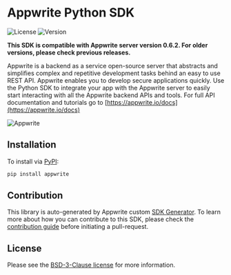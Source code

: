 # Appwrite Python SDK

![License](https://img.shields.io/github/license/appwrite/sdk-for-python.svg?v=1)
![Version](https://img.shields.io/badge/api%20version-0.6.2-blue.svg?v=1)

**This SDK is compatible with Appwrite server version 0.6.2. For older versions, please check previous releases.**

Appwrite is a backend as a service open-source server that abstracts and simplifies complex and repetitive development tasks behind an easy to use REST API. Appwrite enables you to develop secure applications quickly.
                        Use the Python SDK to integrate your app with the Appwrite server to easily start interacting with all the Appwrite backend APIs and tools.
                        For full API documentation and tutorials go to [https://appwrite.io/docs](https://appwrite.io/docs)



![Appwrite](https://appwrite.io/images/github.png)

## Installation

To install via [PyPI](https://pypi.org/):

```bash
pip install appwrite
```

## Contribution

This library is auto-generated by Appwrite custom [SDK Generator](https://github.com/appwrite/sdk-generator). To learn more about how you can contribute to this SDK, please check the [contribution guide](https://github.com/appwrite/sdk-generator/blob/master/CONTRIBUTING.md) before initiating a pull-request.

## License

Please see the [BSD-3-Clause license](https://raw.githubusercontent.com/appwrite/appwrite/master/LICENSE) for more information.
